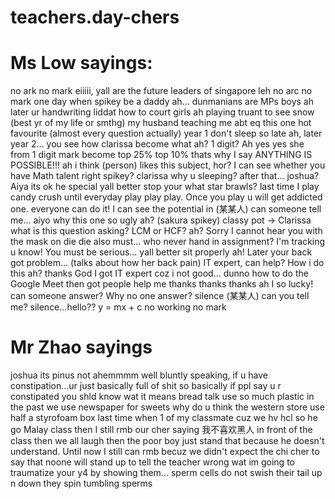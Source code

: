# teachers.day-chers
# Ms Low sayings:
no ark no mark
eiiiii, yall are the future leaders of singapore leh
no arc no mark
one day when spikey be a daddy ah...
dunmanians are MPs
boys ah later ur handwriting liddat how to court girls ah 
playing truant to see snow (best yr of my life or smthg)
my husband teaching me abt eq
this one hot favourite (almost every question actually)
year 1 don't sleep so late ah, later year 2...
you see how clarissa become what ah? 1 digit? Ah yes yes she from 1 digit mark become top 25% top 10% thats why I say ANYTHING IS POSSIBLE!!!
ah i think (person) likes this subject, hor?
I can see whether you have Math talent
right spikey?
clarissa why u sleeping? after that... joshua? Aiya its ok he special
yall better stop your what star brawls?
last time I play candy crush until everyday play play play. Once you play u will get addicted one.
everyone can do it! I can see the potential in (某某人)
can someone tell me...
aiyo why this one so ugly ah? (sakura spikey)
classy pot -> Clarissa
what is this question asking? LCM or HCF?
ah? Sorry I cannot hear you with the mask on
die die also must...
who never hand in assignment? I'm tracking u know! You must be serious...
yall better sit properly ah! Later your back got problem... (talks about how her back pain)
IT expert, can help? How i do this ah?
thanks God I got IT expert coz i not good... dunno how to do the Google Meet then got people help me thanks thanks thanks ah I so lucky!
can someone answer? Why no one answer?
silence
(某某人) can you tell me?
silence...hello??
y = mx + c
no working no mark

# Mr Zhao sayings 
joshua its pinus not ahemmmm
well bluntly speaking, if u have constipation...ur just basically full of shit
so basically if ppl say u r constipated you shld know wat it means
bread talk use so much plastic 
in the past we use newspaper for sweets
why do u think the western store use half a styrofoam box
last time when 1 of my classmate cuz we hv hcl so he go Malay class then I still rmb our cher saying 我不喜欢黑人 in front of the class then we all laugh then the poor boy just stand that because he doesn't understand. Until now I still can rmb becuz we didn't expect the chi cher to say that
noone will stand up to tell the teacher wrong wat
im going to traumatize your y4 by showing them...
sperm cells do not swish their tail up n down they spin
tumbling sperms
